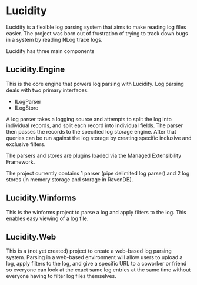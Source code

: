 Lucidity
========

Lucidity is a flexible log parsing system that aims to make reading log files easier.  The project was born out of frustration of trying to track down bugs in a system by reading NLog trace logs.  

Lucidity has three main components

Lucidity.Engine
---------------

This is the core engine that powers log parsing with Lucidity.  Log parsing deals with two primary interfaces:

* ILogParser
* ILogStore

A log parser takes a logging source and attempts to split the log into individual records, and split each record into individual fields.  The parser then passes the records to the specified log storage engine.  After that queries can be run against the log storage by creating specific inclusive and exclusive filters.

The parsers and stores are plugins loaded via the Managed Extensibility Framework.  

The project currently contains 1 parser (pipe delimited log parser) and 2 log stores (in memory storage and storage in RavenDB).

Lucidity.Winforms
-----------------

This is the winforms project to parse a log and apply filters to the log.  This enables easy viewing of a log file.


Lucidity.Web
------------

This is a (not yet created) project to create a web-based log parsing system.  Parsing in a web-based environment will allow users to upload a log, apply filters to the log, and give a specific URL to a coworker or friend so everyone can look at the exact same log entries at the same time without everyone having to filter log files themselves.   